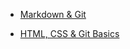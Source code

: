 - [Markdown & Git](https://belovadarya.github.io/rsschool-cv/cv)

- [HTML, CSS & Git Basics](https://belovadarya.github.io/rsschool-cv/)
